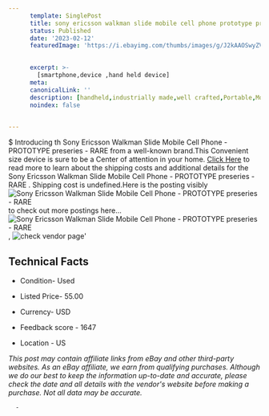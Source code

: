 ```yaml
---
      template: SinglePost
      title: sony ericsson walkman slide mobile cell phone prototype preseries rare 
      status: Published
      date: '2023-02-12'
      featuredImage: 'https://i.ebayimg.com/thumbs/images/g/J2kAAOSwyZVhURqy/s-l225.jpg'
       

      excerpt: >-
        [smartphone,device ,hand held device]
      meta:
      canonicalLink: ''
      description: [handheld,industrially made,well crafted,Portable,Mobile,Compact,Convenient,Lightweight,Maneuverable,Man-portable,Miniature,Carriable,Hand-held,Light,Holdable,Transportable,Mobile device,Pocket-sized,On-the-go,Wireless,Cordless,Compact size,Convenient size, smartphone,device ,hand held device]
      noindex: false
      

---
```

$
      Introducing th Sony Ericsson Walkman Slide Mobile Cell Phone - PROTOTYPE preseries  - RARE  from a well-known brand.This Convenient size device  is sure to be a Center of attention  in your home. [Click Here](https://www.ebay.com/itm/304187821470?hash=item46d301cd9e%3Ag%3AJ2kAAOSwyZVhURqy&amdata=enc%3AAQAHAAAA4C7Dbx4oHRRLGYr1wbNyPKK2jYqn%2BixERJ1TqPJ8fvcmKwEzOHoexS697xfvcMTkWRBWGR7hVDEKzJfcZe7M%2FTeevMgn7qaAcuPKNpseUHNAo3tL0CfYH%2FMAOKXA0HQJrVcAGDF82nWdrXCVBvV9EJ03xsluoB4%2FV60mAHcGGDvzMOj8kAMOD%2BH6p8gcKHQuUxoQdmOUN0aPFGBUuGFW7K1nzubo9Ws4QAh24cLmrogJRKMA4R4wNp5HmvkCfROqTQkmJxZDeiFI9v%2Fv8UysfRJJtW9Mi0hevCovUOacA3PX&mkevt=1&mkcid=1&mkrid=711-53200-19255-0&campid=%253CePNCampaignId%253E&customid=%253CreferenceId%253E&toolid=10049) to read more to learn about the shipping costs and additional details for the Sony Ericsson Walkman Slide Mobile Cell Phone - PROTOTYPE preseries  - RARE . Shipping cost is undefined.Here is the posting visibly ![Sony Ericsson Walkman Slide Mobile Cell Phone - PROTOTYPE preseries  - RARE ](https://i.ebayimg.com/thumbs/images/g/J2kAAOSwyZVhURqy/s-l225.jpg) to check out more postings here... ![Sony Ericsson Walkman Slide Mobile Cell Phone - PROTOTYPE preseries  - RARE ](https://i.ebayimg.com/images/g/J2kAAOSwyZVhURqy/s-l1600.jpg), ![check vendor page](https://origin-galleryplus.ebayimg.com/ws/web/304187821470_2_0_1/225x225.jpg,https://origin-galleryplus.ebayimg.com/ws/web/304187821470_3_0_1/225x225.jpg,https://origin-galleryplus.ebayimg.com/ws/web/304187821470_4_0_1/225x225.jpg,https://origin-galleryplus.ebayimg.com/ws/web/304187821470_5_0_1/225x225.jpg,https://origin-galleryplus.ebayimg.com/ws/web/304187821470_6_0_1/225x225.jpg,https://origin-galleryplus.ebayimg.com/ws/web/304187821470_7_0_1/225x225.jpg)'

      

 ## Technical Facts 



     
      

 - Condition- Used 


      

 - Listed Price- 55.00 


      

 - Currency- USD 


      

 - Feedback score - 1647 


      

 - Location - US 


      
      

 *_This post may contain affiliate links from eBay and other third-party websites. As an eBay affiliate, we earn from qualifying purchases. Although we do our best to keep the information up-to-date and accurate, please check the date and all details with the vendor's website before making a purchase. Not all data may be accurate._*




      -
